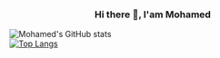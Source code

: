 ### <p align ="center">Hi there 👋, I'am Mohamed</p>

<!--
**Ibn-Maged/Ibn-Maged** is a ✨ _special_ ✨ repository because its `README.md` (this file) appears on your GitHub profile.

Here are some ideas to get you started:

- 🔭 I’m currently working on ...
- 🌱 I’m currently learning ...
- 👯 I’m looking to collaborate on ...
- 🤔 I’m looking for help with ...
- 💬 Ask me about ...
- 📫 How to reach me: ...
- 😄 Pronouns: ...
- ⚡ Fun fact: ...
-->

![Mohamed's GitHub stats](https://github-readme-stats.vercel.app/api?username=Ibn-Maged&show_icons=true&theme=synthwave)<br>
[![Top Langs](https://github-readme-stats.vercel.app/api/top-langs/?username=Ibn-Maged&layout=compact)](https://github.com/anuraghazra/github-readme-stats)
